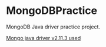 # MongoDBPractice
MongoDB Java driver practice project.

[Mongo java driver v2.11.3 used](http://mvnrepository.com/artifact/org.mongodb/mongo-java-driver/2.11.3)

